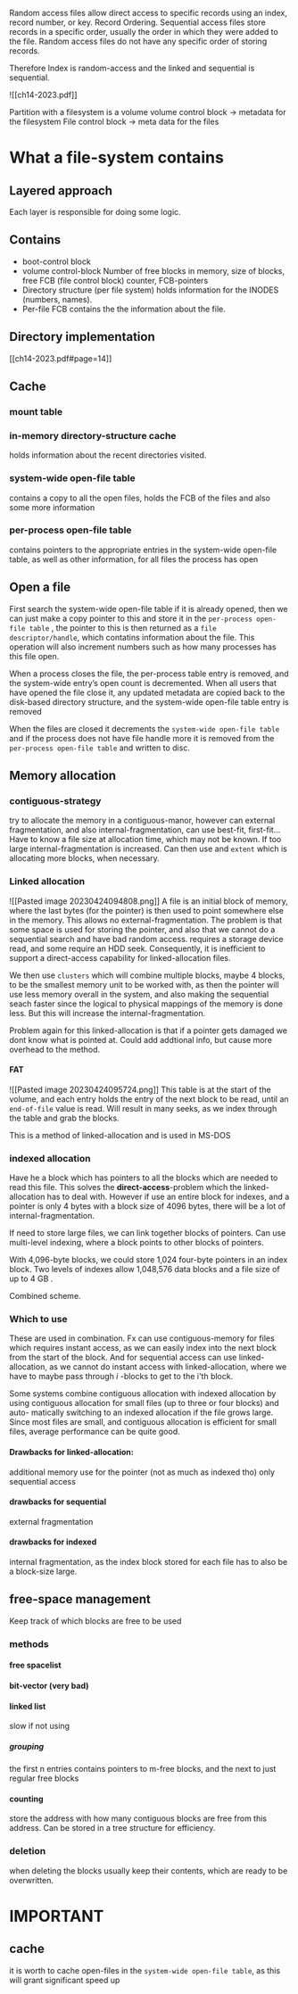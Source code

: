 Random access files allow direct access to specific records using an index, record number, or key. Record Ordering. Sequential access files store records in a specific order, usually the order in which they were added to the file. Random access files do not have any specific order of storing records.

Therefore Index is random-access and the linked and sequential is sequential.

![[ch14-2023.pdf]]

Partition with a filesystem is a volume
volume control block -> metadata for the filesystem
File control block -> meta data for the files
# What a file-system contains
## Layered approach
Each layer is responsible for doing some logic.

## Contains
* boot-control block
* volume control-block
Number of free blocks in memory, size of blocks, free FCB (file control block) counter, FCB-pointers
* Directory structure  (per file system)
holds information for the INODES (numbers, names).  
* Per-file FCB
contains the the information about the file. 

## Directory implementation
[[ch14-2023.pdf#page=14]]

## Cache
### mount table
### in-memory directory-structure cache
holds information about the recent directories visited.

### system-wide open-file table
contains a copy to all the open files, holds the FCB of the files and also some more information

### per-process open-file table
contains pointers to the appropriate
entries in the system-wide open-file table, as well as other information,
for all files the process has open


## Open a file
First search the system-wide open-file table if it is already opened, then we can just make a copy pointer to this and store it in the `per-process open-file table` , the pointer to this is then returned as a `file descriptor/handle`, which contatins information about the file. This operation will also increment numbers such as how many processes has this file open.

When a process closes the file, the per-process table entry is removed, and
the system-wide entry’s open count is decremented. When all users that have
opened the file close it, any updated metadata are copied back to the disk-based
directory structure, and the system-wide open-file table entry is removed

When the files are closed it decrements the `system-wide open-file table` and if the process does not have file handle more it is removed from the `per-process open-file table` and written to disc.


## Memory allocation
### contiguous-strategy
try to allocate the memory in a contiguous-manor, however can external fragmentation, and also internal-fragmentation, can use best-fit, first-fit...  Have to know a file size at allocation time, which may not be known. If too large internal-fragmentation is increased. Can then use and `extent` which is allocating more blocks, when necessary.

### Linked allocation
![[Pasted image 20230424094808.png]]
A file is an initial block of memory, where the last bytes (for the pointer) is then used to point somewhere else in the memory. This allows no external-fragmentation. The problem is that some space is used for storing the pointer, and also that we cannot do a sequential search and have bad random access. 
requires a storage device
read, and some require an HDD seek. Consequently, it is inefficient to support
a direct-access capability for linked-allocation files.

We then use `clusters` which will combine multiple blocks, maybe 4 blocks, to be the smallest memory unit to be worked with, as then the pointer will use less memory overall in the system, and also making the sequential seach faster since the logical to physical mappings of the memory is done less. But this will increase the internal-fragmentation.

Problem again for this linked-allocation is that if a pointer gets damaged we dont know what is pointed at. Could add addtional info, but cause more overhead to the method.

#### FAT
![[Pasted image 20230424095724.png]]
This table is at the start of the volume, and each entry holds the entry of the next block to be read, until an `end-of-file` value is read. Will result in many seeks, as we index through the table and grab the blocks.

This is a method of linked-allocation and is used in MS-DOS


### indexed allocation
Have he a block which has pointers to all the blocks which are needed to read this file. This solves the **direct-access**-problem which the linked-allocation has to deal with. However if use an entire block for indexes, and a pointer is only 4 bytes with a block size of 4096 bytes, there will be a lot of internal-fragmentation. 

If need to store large files, we can link together blocks of pointers. Can use multi-level indexing, where a block points to other blocks of pointers.

With 4,096-byte blocks,
we could store 1,024 four-byte pointers in an index block. Two levels of
indexes allow 1,048,576 data blocks and a file size of up to 4 GB .

Combined scheme.


### Which to use
These are used in combination. Fx can use contiguous-memory for files which requires instant access, as we can easily index into the next block from the start of the block. And for sequential access can use linked-allocation, as we cannot do instant access with linked-allocation, where we have to maybe pass through _i_ -blocks to get to the i'th block.

Some systems combine contiguous allocation with indexed allocation by
using contiguous allocation for small files (up to three or four blocks) and auto-
matically switching to an indexed allocation if the file grows large. Since most
files are small, and contiguous allocation is efficient for small files, average
performance can be quite good.


#### Drawbacks for linked-allocation:
additional memory use for the pointer (not as much as indexed tho)
only sequential access

#### drawbacks for sequential
external fragmentation

#### drawbacks for indexed
internal fragmentation, as the index block stored for each file has to also be a block-size large.


## free-space management
Keep track of which blocks are free to be used
### methods
#### free spacelist


#### bit-vector (very bad)

#### linked list
slow if not using 
##### grouping
the first n entries contains pointers to m-free blocks, and the next to just regular free blocks

#### counting
store the address with how many contiguous blocks are free from this address. Can be stored in a tree structure for efficiency.

### deletion
when deleting the blocks usually keep their contents, which are ready to be overwritten.


# IMPORTANT
## cache
it is worth to cache open-files in the `system-wide open-file table`, as this will grant significant speed up



